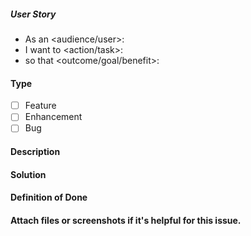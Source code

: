 <!--
Hello!

Please use the template below for issue ideas or bugs found within MARKET 
Protocol. If it is general support you need, reach out to us at 
https://www.marketprotocol.io/discord

Provide a general summary of the issue in the title above and use relevant 
fields below to define the problem.

## Before you `start work`

Please read our contribution [guidelines](https://docs.marketprotocol.io/#contributing) and if there is a bounty involved
please also see [here](https://docs.marketprotocol.io/#gitcoin-and-bounties)

If you have ongoing work from other bounties with us where funding has not been 
released, please do not pick up a new issue.  We would like to involve as many 
contributors as possible and parallelize the work flow as much as possible.

Please make sure to comment in the issue here immediately after starting work 
so we know your plans for implementation and a timeline.

Please also note that in order for work to be accepted, all code must be 
accompanied by test cases as well.
-->

##### User Story
<!--
- Audience or user can include a person or system, i.e. dev, user, api.
- An action or task this issue will accomplish.
- What is the desired outcome or goal?
-->
- As an <audience/user>:  
- I want to <action/task>: 
- so that <outcome/goal/benefit>: 

#### Type
<!--
- Select a type of issue
-->
- [ ] Feature
- [ ] Enhancement
- [ ] Bug

#### Description
<!--
- Describe the problem and why this task is needed.
- Enhancement? Provide a description of the current state and what you would like to happen.
- Bug? Describe what actually happen and how we can replicate the problem step by step.
-->

#### Solution
<!--
- If known, provide a summary of the solution and a task list on what needs to be added, changed, or fixed.
-->

#### Definition of Done
<!--
- How do you know when this issue is completed?
- List acceptance criteria, bullet points are always preferred.
-->

#### Attach files or screenshots if it's helpful for this issue.